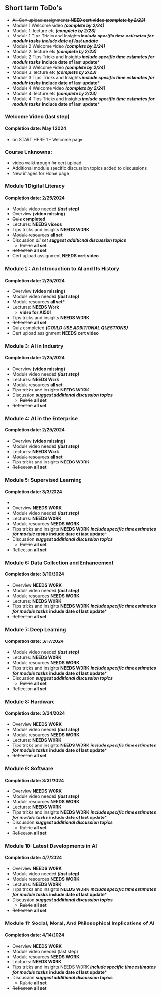 ## Short term ToDo's
* ~~All Cert upload assignments **NEED cert video** ***(complete by 2/23)***~~
* Module 1 Welcome video ***(complete by 2/24)***
* Module 1: lecture etc  ***(complete by 2/23)***
* ~~Module 1 Tips Tricks and Insights  ***include specific time estimates for module tasks*** ***include date of last update***~~
* Module 2 Welcome video ***(complete by 2/24)***
* Module 2: lecture etc  ***(complete by 2/23)***
* Module 2 Tips Tricks and Insights  ***include specific time estimates for module tasks***  **include date of last update***
* Module 3 Welcome video ***(complete by 2/24)***
* Module 3: lecture etc  ***(complete by 2/23)***
* Module 3 Tips Tricks and Insights ***include specific time estimates for module tasks***  **include date of last update***
* Module 4 Welcome video  ***(complete by 2/24)***
* Module 4: lecture etc  ***(complete by 2/23)***
* Module 4 Tips Tricks and Insights ***include specific time estimates for module tasks***  **include date of last update***

### Welcome Video (last step) 
#### Completion date: May 1 2024
 * on START HERE 1 - Welcome page

### Course Unknowns:
* ~~video walkthrough for cert upload~~
* Additional module specific discussion topics added to discussions
* New images for Home page


### Module 1 Digital Literacy 
 #### Completion date: 2/25/2024
 * Module video needed ***(last step)***
 * Overview **(video missing)**
 * ~~Quiz~~ **completed**
 * Lectures:  **NEEDS videos**
 * Tips tricks and insights **NEEDS WORK**
 * ~~Module resources~~ **all set**
 * Discussion *all set* ***suggest additional discussion topics***
   * ~~Rubric~~ **all set**
 * ~~Reflection~~ **all set**
 * Cert upload assignment **NEEDS cert video**

   

### Module 2 : An Introduction to AI and Its History
#### Completion date: 2/25/2024
 * Overview  **(video missing)**
 * Module video needed ***(last step)***
 * ~~Module resources~~ **all set***
 * Lectures:  **NEEDS Work**
    * **video for AI501**
 * Tips tricks and insights **NEEDS WORK**
 * ~~Reflection~~ **all set**
 * Quiz completed ***(COULD USE ADDITIONAL QUESTIONS)***
 * Cert upload assignment **NEEDS cert video**

### Module 3: AI in Industry
#### Completion date:  2/25/2024
 *  Overview  **(video missing)**
 *  Module video needed ***(last step)***
 *  Lectures:  **NEEDS Work**
 *  ~~Module resources~~ **all set**
 *  Tips tricks and insights **NEEDS WORK**
 * Discussion ***suggest additional discussion topics***
   * ~~Rubric~~ **all set**
 * ~~Reflection~~ **all set** 

### Module 4: AI in the Enterprise
#### Completion date: 2/25/2024
 *  Overview  **(video missing)**
 *  Module video needed ***(last step)***
 *  Lectures:  **NEEDS Work**
 *  ~~Module resources~~ **all set**
 *  Tips tricks and insights **NEEDS WORK**
 * ~~Reflection~~ **all set** 

### Module 5: Supervised Learning
#### Completion date:  3/3/2024
 *
 *  Overview  **NEEDS WORK**
 *  Module video needed ***(last step)***
 *  Lectures:  **NEEDS WORK**
 *  Module resources **NEEDS WORK**
 *  Tips tricks and insights **NEEDS WORK**  ***include specific time estimates for module tasks***  **include date of last update***
 * Discussion ***suggest additional discussion topics***
   * ~~Rubric~~ **all set**
 * ~~Reflection~~ **all set** 


### Module 6: Data Collection and Enhancement
#### Completion date:  3/10/2024
 *  Overview  **NEEDS WORK**
 *  Module video needed ***(last step)***
 *  Module resources **NEEDS WORK**
 *  Lectures:  **NEEDS WORK**
 *  Tips tricks and insights **NEEDS WORK**  ***include specific time estimates for module tasks***  **include date of last update***
 * ~~Reflection~~ **all set** 


### Module 7: Deep Learning
#### Completion date: 3/17/2024
 * Module video needed ***(last step)***
 * Lectures:  **NEEDS WORK**
 * Module resources **NEEDS WORK**
 *  Tips tricks and insights **NEEDS WORK**  ***include specific time estimates for module tasks***  **include date of last update***
 * Discussion ***suggest additional discussion topics***
   * ~~Rubric~~ **all set**
 * ~~Reflection~~ **all set** 


### Module 8: Hardware
#### Completion date:  3/24/2024
 *  Overview  **NEEDS WORK**
 *  Module video needed ***(last step)***
 *  Module resources **NEEDS WORK**
 *  Lectures:  **NEEDS WORK**
 *  Tips tricks and insights **NEEDS WORK**  ***include specific time estimates for module tasks***  **include date of last update***
 * ~~Reflection~~ **all set** 


### Module 9: Software
#### Completion date:  3/31/2024
 *  Overview  **NEEDS WORK**
 *  Module video needed ***(last step)***
 *  Module resources **NEEDS WORK**
 *  Lectures:  **NEEDS WORK**
 *  Tips tricks and insights **NEEDS WORK**  ***include specific time estimates for module tasks***  **include date of last update***
 * Discussion ***suggest additional discussion topics***
   * ~~Rubric~~ **all set**
 * ~~Reflection~~ **all set** 


### Module 10: Latest Developments in AI
#### Completion date:  4/7/2024
 *  Overview  **NEEDS WORK**
 *  Module video needed ***(last step)***
 *  Module resources **NEEDS WORK**
 *  Lectures:  **NEEDS WORK**
 *  Tips tricks and insights **NEEDS WORK**  ***include specific time estimates for module tasks***  **include date of last update***
 * Discussion ***suggest additional discussion topics***
   * ~~Rubric~~ **all set**
 * ~~Reflection~~ **all set** 


### Module 11: Social, Moral, And Philosophical Implications of AI
#### Completion date:  4/14/2024
 *  Overview  **NEEDS WORK**
 *  Module video needed (last step)
 *  Module resources **NEEDS WORK**
 *  Lectures:  **NEEDS WORK**
 *  Tips tricks and insights NEEDS WORK  ***include specific time estimates for module tasks***  **include date of last update***
 * Discussion ***suggest additional discussion topics***
   * ~~Rubric~~ **all set**
 * ~~Reflection~~ **all set** 
